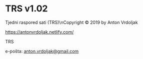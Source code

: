 # TRS v1.02
Tjedni raspored sati (TRS)\nCopyright © 2019 by Anton Vrdoljak

https://antonvrdoljak.netlify.com/


TRS 


e-pošta: anton.vrdoljak@gmail.com
